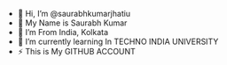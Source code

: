 - 👋 Hi, I’m @saurabhkumarjhatiu
- 👀 My Name is Saurabh Kumar 
- 🌱 I’m From India, Kolkata
- 💞️ I’m currently learning In TECHNO INDIA UNIVERSITY
- ⚡ This is My GITHUB ACCOUNT
<!---
saurabhkumarjhatiu/saurabhkumarjhatiu is a ✨ special ✨ repository because its `README.md` (this file) appears on your GitHub profile.
You can click the Preview link to take a look at your changes.
--->
